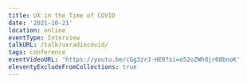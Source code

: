 ```yaml
---
title: UX in the Time of COVID
date: '2021-10-21'
location: online
eventType: Interview
talkURL: /talk/uxradiocovid/
tags: conference
eventVideoURL: 'https://youtu.be/cGg3zrJ-HE0?si=o52oZWhdjr08bnoK'
eleventyExcludeFromCollections: true
---
```

